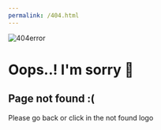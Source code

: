 ```yaml
---
permalink: /404.html
---
```

<Link to="/sticky-notes-on-react">
        <img src="./src/imgaes/computer.png" alt="404error" className="img" />
      </Link>
      <h1>Oops..! I'm sorry 🙏</h1>
      <h2>Page not found :(</h2>
      <p>Please go back or click in the not found logo</p>
